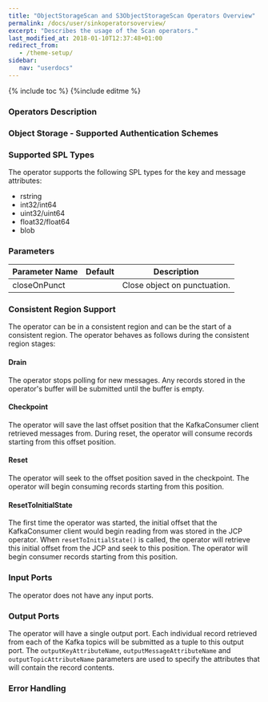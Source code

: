 ```yaml
---
title: "ObjectStorageScan and S3ObjectStorageScan Operators Overview"
permalink: /docs/user/sinkoperatorsoverview/
excerpt: "Describes the usage of the Scan operators."
last_modified_at: 2018-01-10T12:37:48+01:00
redirect_from:
   - /theme-setup/
sidebar:
   nav: "userdocs"
---
```

{% include toc %}
{%include editme %}

### Operators Description

### Object Storage - Supported Authentication Schemes


### Supported SPL Types

The operator supports the following SPL types for the key and message attributes:

 * rstring
 * int32/int64
 * uint32/uint64
 * float32/float64
 * blob


### Parameters

| Parameter Name | Default | Description |
| --- | --- | --- |
| closeOnPunct | | Close object on punctuation. |


### Consistent Region Support

The operator can be in a consistent region and can be the start of a consistent region. The operator behaves as follows during the consistent region stages: 

#### Drain
The operator stops polling for new messages. Any records stored in the operator's buffer will be submitted until the buffer is empty. 

#### Checkpoint
The operator will save the last offset position that the KafkaConsumer client retrieved messages from. During reset, the operator will consume records starting from this offset position. 

#### Reset
The operator will seek to the offset position saved in the checkpoint. The operator will begin consuming records starting from this position. 

#### ResetToInitialState
The first time the operator was started, the initial offset that the KafkaConsumer client would begin reading from was stored in the JCP operator. When `resetToInitialState()` is called, the operator will retrieve this initial offset from the JCP and seek to this position. The operator will begin consumer records starting from this position. 

### Input Ports

The operator does not have any input ports.

### Output Ports

The operator will have a single output port. Each individual record retrieved from each of the Kafka topics will be submitted as a tuple to this output port. The `outputKeyAttributeName`, `outputMessageAttributeName` and `outputTopicAttributeName` parameters are used to specify the attributes that will contain the record contents.

### Error Handling

